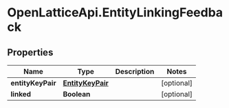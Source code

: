 # OpenLatticeApi.EntityLinkingFeedback

## Properties

Name | Type | Description | Notes
------------ | ------------- | ------------- | -------------
**entityKeyPair** | [**EntityKeyPair**](EntityKeyPair.md) |  | [optional] 
**linked** | **Boolean** |  | [optional] 


